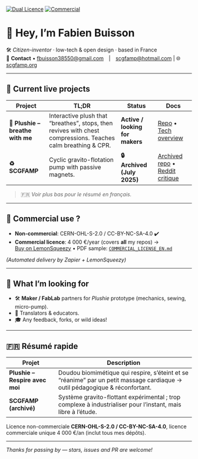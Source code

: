 [![Dual Licence](https://img.shields.io/badge/License-Dual%20%7C%20CERN--OHL--S%20%2B%20CC--BY--NC--SA_4.0-blue)](governance/DUAL_LICENSE.md)
[![Commercial](https://img.shields.io/badge/Commercial%20Use-€4000/yr-blue)](governance/COMMERCIAL_LICENSE_EN.md)

# 👋 Hey, I’m **Fabien Buisson**

🛠️ _Citizen-inventor_ · low-tech & open design · based in France  
💌 **Contact** • fbuisson38550@gmail.com | scgfamp@hotmail.com | 🌐 [scgfamp.org](https://scgfamp.org)

---

## 🚀 Current live projects

| Project | TL;DR | Status | Docs |
|---------|-------|--------|------|
| **🎈 Plushie – breathe with me** | Interactive plush that “breathes”, stops, then revives with chest compressions. Teaches calm breathing & CPR. | **Active / looking for makers** | [Repo](https://github.com/f-buisson/plushie-breathe-with-me) • [Tech overview](https://github.com/f-buisson/plushie-breathe-with-me/blob/main/tech/DOUDOU_TECH_OVERVIEW.md) |
| **♻️ SCGFAMP** | Cyclic gravito-flotation pump with passive magnets. | **🔒 Archived (July 2025)** | [Archived repo](https://github.com/f-buisson/SCGFAMP-ARCHIVED) • [Reddit critique](https://www.reddit.com/r/lowtech/comments/1lq7z74/) |

> 🇫🇷 _Voir plus bas pour le résumé en français._

---

## 💼 Commercial use ?

- **Non-commercial**: CERN-OHL-S-2.0 / CC-BY-NC-SA-4.0 ✔️  
- **Commercial licence**: 4 000 €/year (covers **all** my repos) →  
  [Buy on LemonSqueezy](https://scgfamp.lemonsqueezy.com/buy/8430de49-9b31-4802-a4e6-0b24f7f69aad) • PDF sample: [`COMMERCIAL_LICENSE_EN.md`](https://github.com/f-buisson/plushie-breathe-with-me/blob/main/governance/COMMERCIAL_LICENSE_EN.md)  

*(Automated delivery by Zapier + LemonSqueezy)*

---

## 🧩 What I’m looking for

- 🛠️ **Maker / FabLab** partners for _Plushie_ prototype (mechanics, sewing, micro-pump).  
- 🤝 Translators & educators.  
- 🎓 Any feedback, forks, or wild ideas!

---

## 🇫🇷 Résumé rapide

| Projet | Description |
|--------|-------------|
| **Plushie – Respire avec moi** | Doudou biomimétique qui respire, s’éteint et se “réanime” par un petit massage cardiaque → outil pédagogique & réconfortant. |
| **SCGFAMP (archivé)** | Système gravito-flottant expérimental ; trop complexe à industrialiser pour l’instant, mais libre à l’étude. |

Licence non-commerciale **CERN-OHL-S-2.0 / CC-BY-NC-SA-4.0**, licence commerciale unique 4 000 €/an (inclut tous mes dépôts).

---

_Thanks for passing by — stars, issues and PR are welcome!_
